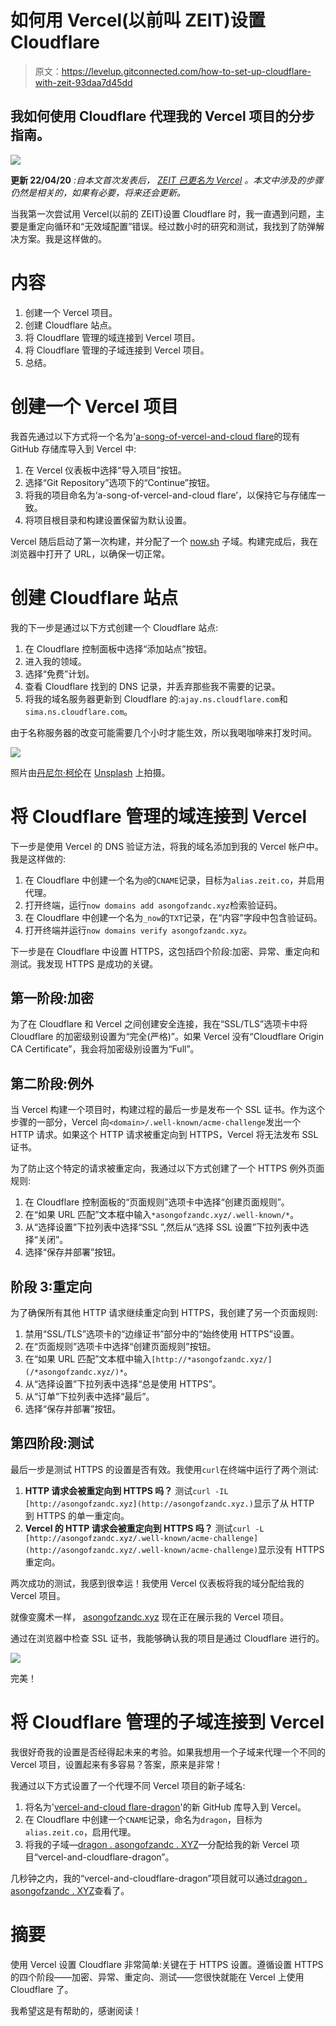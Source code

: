 # 如何用 Vercel(以前叫 ZEIT)设置 Cloudflare

> 原文：<https://levelup.gitconnected.com/how-to-set-up-cloudflare-with-zeit-93daa7d45dd>

## 我如何使用 Cloudflare 代理我的 Vercel 项目的分步指南。

![](img/4cce7c5ccbe55494e464a2b188646c65.png)

**更新 22/04/20** *:自本文首次发表后，* [*ZEIT 已更名为 Vercel*](https://vercel.com/blog/zeit-is-now-vercel) *。本文中涉及的步骤仍然是相关的，如果有必要，将来还会更新。*

当我第一次尝试用 Vercel(以前的 ZEIT)设置 Cloudflare 时，我一直遇到问题，主要是重定向循环和“无效域配置”错误。经过数小时的研究和测试，我找到了防弹解决方案。我是这样做的。

# 内容

1.  创建一个 Vercel 项目。
2.  创建 Cloudflare 站点。
3.  将 Cloudflare 管理的域连接到 Vercel 项目。
4.  将 Cloudflare 管理的子域连接到 Vercel 项目。
5.  总结。

# 创建一个 Vercel 项目

我首先通过以下方式将一个名为'[a-song-of-vercel-and-cloud flare](https://github.com/domjtalbot/a-song-of-vercel-and-cloudflare)的现有 GitHub 存储库导入到 Vercel 中:

1.  在 Vercel 仪表板中选择“导入项目”按钮。
2.  选择“Git Repository”选项下的“Continue”按钮。
3.  将我的项目命名为‘a-song-of-vercel-and-cloud flare’，以保持它与存储库一致。
4.  将项目根目录和构建设置保留为默认设置。

Vercel 随后启动了第一次构建，并分配了一个 [now.sh](http://now.sh) 子域。构建完成后，我在浏览器中打开了 URL，以确保一切正常。

# 创建 Cloudflare 站点

我的下一步是通过以下方式创建一个 Cloudflare 站点:

1.  在 Cloudflare 控制面板中选择“添加站点”按钮。
2.  进入我的领域。
3.  选择“免费”计划。
4.  查看 Cloudflare 找到的 DNS 记录，并丢弃那些我不需要的记录。
5.  将我的域名服务器更新到 Cloudflare 的:`ajay.ns.cloudflare.com`和`sima.ns.cloudflare.com`。

由于名称服务器的改变可能需要几个小时才能生效，所以我喝咖啡来打发时间。

![](img/54d6c150023c4ca899f999520dfcd0bb.png)

照片由[丹尼尔·柯伦](https://unsplash.com/@daniel_curran?utm_source=medium&utm_medium=referral)在 [Unsplash](https://unsplash.com?utm_source=medium&utm_medium=referral) 上拍摄。

# 将 Cloudflare 管理的域连接到 Vercel

下一步是使用 Vercel 的 DNS 验证方法，将我的域名添加到我的 Vercel 帐户中。我是这样做的:

1.  在 Cloudflare 中创建一个名为`@`的`CNAME`记录，目标为`alias.zeit.co`，并启用代理。
2.  打开终端，运行`now domains add asongofzandc.xyz`检索验证码。
3.  在 Cloudflare 中创建一个名为`_now`的`TXT`记录，在“内容”字段中包含验证码。
4.  打开终端并运行`now domains verify asongofzandc.xyz`。

下一步是在 Cloudflare 中设置 HTTPS，这包括四个阶段:加密、异常、重定向和测试。我发现 HTTPS 是成功的关键。

## 第一阶段:加密

为了在 Cloudflare 和 Vercel 之间创建安全连接，我在“SSL/TLS”选项卡中将 Cloudflare 的加密级别设置为“完全(严格)”。如果 Vercel 没有“Cloudflare Origin CA Certificate”，我会将加密级别设置为“Full”。

## 第二阶段:例外

当 Vercel 构建一个项目时，构建过程的最后一步是发布一个 SSL 证书。作为这个步骤的一部分，Vercel 向`<domain>/.well-known/acme-challenge`发出一个 HTTP 请求。如果这个 HTTP 请求被重定向到 HTTPS，Vercel 将无法发布 SSL 证书。

为了防止这个特定的请求被重定向，我通过以下方式创建了一个 HTTPS 例外页面规则:

1.  在 Cloudflare 控制面板的“页面规则”选项卡中选择“创建页面规则”。
2.  在“如果 URL 匹配”文本框中输入`*asongofzandc.xyz/.well-known/*`。
3.  从“选择设置”下拉列表中选择“SSL ”,然后从“选择 SSL 设置”下拉列表中选择“关闭”。
4.  选择“保存并部署”按钮。

## 阶段 3:重定向

为了确保所有其他 HTTP 请求继续重定向到 HTTPS，我创建了另一个页面规则:

1.  禁用“SSL/TLS”选项卡的“边缘证书”部分中的“始终使用 HTTPS”设置。
2.  在“页面规则”选项卡中选择“创建页面规则”按钮。
3.  在“如果 URL 匹配”文本框中输入`[http://*asongofzandc.xyz/](/*asongofzandc.xyz/)*`。
4.  从“选择设置”下拉列表中选择“总是使用 HTTPS”。
5.  从“订单”下拉列表中选择“最后”。
6.  选择“保存并部署”按钮。

## 第四阶段:测试

最后一步是测试 HTTPS 的设置是否有效。我使用`curl`在终端中运行了两个测试:

1.  **HTTP 请求会被重定向到 HTTPS 吗？**
    测试`curl -IL [http://asongofzandc.xyz](http://asongofzandc.xyz.)`显示了从 HTTP 到 HTTPS 的单一重定向。
2.  **Vercel 的 HTTP 请求会被重定向到 HTTPS 吗？**
    测试`curl -L [http://asongofzandc.xyz/.well-known/acme-challenge](http://asongofzandc.xyz/.well-known/acme-challenge)`显示没有 HTTPS 重定向。

两次成功的测试，我感到很幸运！我使用 Vercel 仪表板将我的域分配给我的 Vercel 项目。

就像变魔术一样， [asongofzandc.xyz](https://asongofzandc.xyz) 现在正在展示我的 Vercel 项目。

通过在浏览器中检查 SSL 证书，我能够确认我的项目是通过 Cloudflare 进行的。

![](img/9a2dd10abd971e39508d3d4aa7f8f7e4.png)

完美！

# 将 Cloudflare 管理的子域连接到 Vercel

我很好奇我的设置是否经得起未来的考验。如果我想用一个子域来代理一个不同的 Vercel 项目，设置起来有多容易？答案，原来是非常！

我通过以下方式设置了一个代理不同 Vercel 项目的新子域名:

1.  将名为'[vercel-and-cloud flare-dragon](https://github.com/domjtalbot/vercel-and-cloudflare-dragon)'的新 GitHub 库导入到 Vercel。
2.  在 Cloudflare 中创建一个`CNAME`记录，命名为`dragon`，目标为`alias.zeit.co`，启用代理。
3.  将我的子域—[dragon . asongofzandc . XYZ](https://dragon.asongofzandc.xyz)—分配给我的新 Vercel 项目“vercel-and-cloudflare-dragon”。

几秒钟之内，我的“vercel-and-cloudflare-dragon”项目就可以通过[dragon . asongofzandc . XYZ](https://dragon.asongofzandc.xyz)查看了。

# 摘要

使用 Vercel 设置 Cloudflare 非常简单:关键在于 HTTPS 设置。遵循设置 HTTPS 的四个阶段——加密、异常、重定向、测试——您很快就能在 Vercel 上使用 Cloudflare 了。

我希望这是有帮助的，感谢阅读！